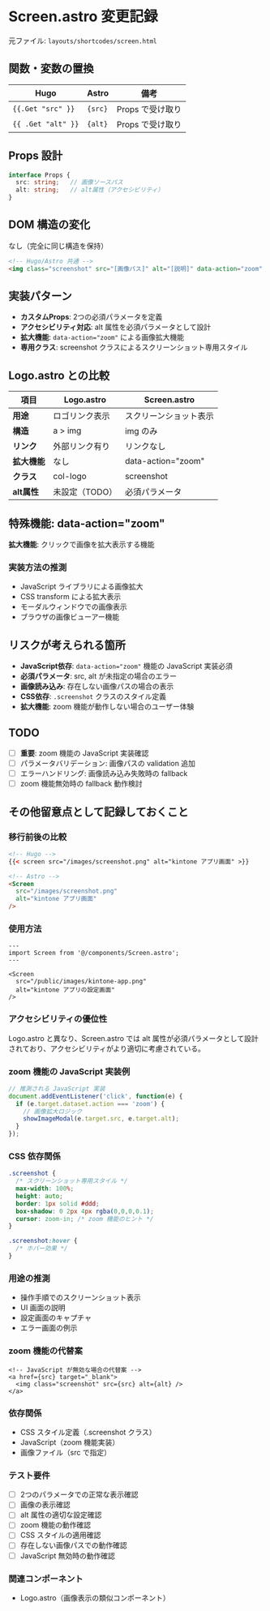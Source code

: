 # Screen.astro 変更記録

元ファイル: `layouts/shortcodes/screen.html`

## 関数・変数の置換

| Hugo | Astro | 備考 |
|------|-------|------|
| `{{.Get "src" }}` | `{src}` | Props で受け取り |
| `{{ .Get "alt" }}` | `{alt}` | Props で受け取り |

## Props 設計

```typescript
interface Props {
  src: string;   // 画像ソースパス
  alt: string;   // alt属性（アクセシビリティ）
}
```

## DOM 構造の変化

なし（完全に同じ構造を保持）

```html
<!-- Hugo/Astro 共通 -->
<img class="screenshot" src="[画像パス]" alt="[説明]" data-action="zoom" />
```

## 実装パターン

- **カスタムProps**: 2つの必須パラメータを定義
- **アクセシビリティ対応**: alt 属性を必須パラメータとして設計
- **拡大機能**: `data-action="zoom"` による画像拡大機能
- **専用クラス**: screenshot クラスによるスクリーンショット専用スタイル

## Logo.astro との比較

| 項目 | Logo.astro | Screen.astro |
|------|------------|--------------|
| **用途** | ロゴリンク表示 | スクリーンショット表示 |
| **構造** | a > img | img のみ |
| **リンク** | 外部リンク有り | リンクなし |
| **拡大機能** | なし | data-action="zoom" |
| **クラス** | col-logo | screenshot |
| **alt属性** | 未設定（TODO） | 必須パラメータ |

## 特殊機能: data-action="zoom"

**拡大機能**: クリックで画像を拡大表示する機能

### 実装方法の推測
- JavaScript ライブラリによる画像拡大
- CSS transform による拡大表示
- モーダルウィンドウでの画像表示
- ブラウザの画像ビューアー機能

## リスクが考えられる箇所

- **JavaScript依存**: `data-action="zoom"` 機能の JavaScript 実装必須
- **必須パラメータ**: src, alt が未指定の場合のエラー
- **画像読み込み**: 存在しない画像パスの場合の表示
- **CSS依存**: `.screenshot` クラスのスタイル定義
- **拡大機能**: zoom 機能が動作しない場合のユーザー体験

## TODO

- [ ] **重要**: zoom 機能の JavaScript 実装確認
- [ ] パラメータバリデーション: 画像パスの validation 追加
- [ ] エラーハンドリング: 画像読み込み失敗時の fallback
- [ ] zoom 機能無効時の fallback 動作検討

## その他留意点として記録しておくこと

### 移行前後の比較
```html
<!-- Hugo -->
{{< screen src="/images/screenshot.png" alt="kintone アプリ画面" >}}

<!-- Astro -->
<Screen 
  src="/images/screenshot.png" 
  alt="kintone アプリ画面" 
/>
```

### 使用方法
```astro
---
import Screen from '@/components/Screen.astro';
---

<Screen 
  src="/public/images/kintone-app.png"
  alt="kintone アプリの設定画面"
/>
```

### アクセシビリティの優位性
Logo.astro と異なり、Screen.astro では alt 属性が必須パラメータとして設計されており、アクセシビリティがより適切に考慮されている。

### zoom 機能の JavaScript 実装例
```javascript
// 推測される JavaScript 実装
document.addEventListener('click', function(e) {
  if (e.target.dataset.action === 'zoom') {
    // 画像拡大ロジック
    showImageModal(e.target.src, e.target.alt);
  }
});
```

### CSS 依存関係
```css
.screenshot {
  /* スクリーンショット専用スタイル */
  max-width: 100%;
  height: auto;
  border: 1px solid #ddd;
  box-shadow: 0 2px 4px rgba(0,0,0,0.1);
  cursor: zoom-in; /* zoom 機能のヒント */
}

.screenshot:hover {
  /* ホバー効果 */
}
```

### 用途の推測
- 操作手順でのスクリーンショット表示
- UI 画面の説明
- 設定画面のキャプチャ
- エラー画面の例示

### zoom 機能の代替案
```astro
<!-- JavaScript が無効な場合の代替案 -->
<a href={src} target="_blank">
  <img class="screenshot" src={src} alt={alt} />
</a>
```

### 依存関係
- CSS スタイル定義（.screenshot クラス）
- JavaScript（zoom 機能実装）
- 画像ファイル（src で指定）

### テスト要件
- [ ] 2つのパラメータでの正常な表示確認
- [ ] 画像の表示確認
- [ ] alt 属性の適切な設定確認
- [ ] zoom 機能の動作確認
- [ ] CSS スタイルの適用確認
- [ ] 存在しない画像パスでの動作確認
- [ ] JavaScript 無効時の動作確認

### 関連コンポーネント
- Logo.astro（画像表示の類似コンポーネント）
